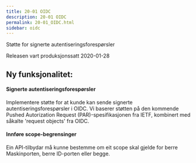 ```yaml
---
title: 20-01 OIDC
description: 20-01 OIDC
permalink: 20-01_OIDC.html
sidebar: oidc
---
```



 Støtte for signerte autentiseringsforespørsler 

Releasen vart produksjonssatt 2020-01-28

## Ny funksjonalitet:


#### Signerte autentiseringsforespørsler

 Implementere støtte for at kunde kan sende signerte autentiseringsforespørsler i OIDC.  Vi baserer støtten på den kommende Pushed Autorization Request (PAR)-spesifikasjonen fra IETF, kombinert med såkalte 'request objects' fra OIDC.  


#### Innføre scope-begrensinger

 Ein API-tilbydar må kunne bestemme om eit scope skal gjelde for berre Maskinporten, berre ID-porten eller begge. 